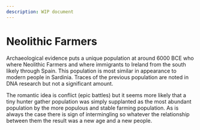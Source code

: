 ```yaml
---
description: WIP document
---
```


# Neolithic Farmers

Archaeological evidence puts a unique population at around 6000 BCE who where Neolithic Farmers and where immigrants to Ireland from the south likely through Spain. This population is most similar in appearance to modern people in Sardinia. Traces of the previous population are noted in DNA research but not a significant amount.

The romantic idea is conflict (epic battles) but it seems more likely that a tiny hunter gather population was simply supplanted as the most abundant population by the more populous and stable farming population. As is always the case there is sign of intermingling so whatever the relationship between them the result was a new age and a new people.
